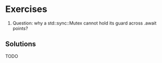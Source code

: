 # Exercises

1. Question: why a std::sync::Mutex cannot hold its guard across .await points?


## Solutions

TODO